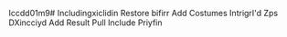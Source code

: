 Iccdd01m9# Includingxiclidin
Restore bifirr
Add Costumes IntrigrI'd Zps DXincciyd
Add Result Pull Include Priyfin
